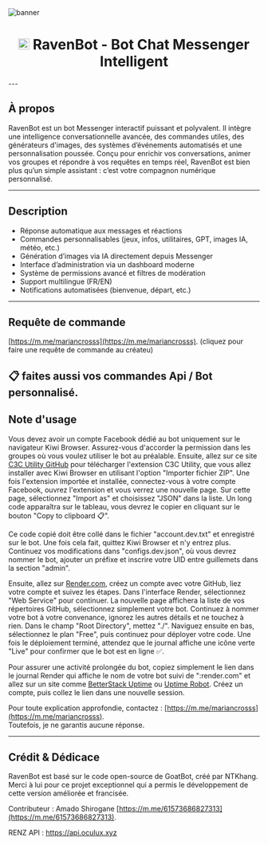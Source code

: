 <img src="https://i.ibb.co/Jwtyz83V/image.jpg" alt="banner">  
<h1 align="center"><img src="https://i.ibb.co/LzQWN8Tk/image.jpg" width="22px"> RavenBot - Bot Chat Messenger Intelligent</h1>  
---

## À propos

RavenBot est un bot Messenger interactif puissant et polyvalent. Il intègre une intelligence conversationnelle avancée, des commandes utiles, des générateurs d'images, des systèmes d’événements automatisés et une personnalisation poussée. Conçu pour enrichir vos conversations, animer vos groupes et répondre à vos requêtes en temps réel, RavenBot est bien plus qu’un simple assistant : c’est votre compagnon numérique personnalisé.

---

## Description

- Réponse automatique aux messages et réactions
- Commandes personnalisables (jeux, infos, utilitaires, GPT, images IA, météo, etc.)
- Génération d’images via IA directement depuis Messenger
- Interface d’administration via un dashboard moderne
- Système de permissions avancé et filtres de modération
- Support multilingue (FR/EN)
- Notifications automatisées (bienvenue, départ, etc.)

---

## Requête de commande

[https://m.me/mariancrosss](https://m.me/mariancrosss). (cliquez pour faire une requête de commande au créateu)

📋 faites aussi vos commandes Api / Bot personnalisé.
---

## Note d'usage

Vous devez avoir un compte Facebook dédié au bot uniquement sur le navigateur Kiwi Browser. Assurez-vous d'accorder la permission dans les groupes où vous voulez utiliser le bot au préalable. Ensuite, allez sur ce site [C3C Utility GitHub](https://github.com/c3cbot/c3c-ufc-utility) pour télécharger l'extension C3C Utility, que vous allez installer avec Kiwi Browser en utilisant l'option "Importer fichier ZIP". Une fois l'extension importée et installée, connectez-vous à votre compte Facebook, ouvrez l'extension et vous verrez une nouvelle page. Sur cette page, sélectionnez "Import as" et choisissez "JSON" dans la liste. Un long code apparaîtra sur le tableau, vous devrez le copier en cliquant sur le bouton "Copy to clipboard 📋".

Ce code copié doit être collé dans le fichier "account.dev.txt" et enregistré sur le bot. Une fois cela fait, quittez Kiwi Browser et n'y entrez plus. Continuez vos modifications dans "configs.dev.json", où vous devrez nommer le bot, ajouter un préfixe et inscrire votre UID entre guillemets dans la section "admin".

Ensuite, allez sur [Render.com](https://render.com), créez un compte avec votre GitHub, liez votre compte et suivez les étapes. Dans l'interface Render, sélectionnez "Web Service" pour continuer. La nouvelle page affichera la liste de vos répertoires GitHub, sélectionnez simplement votre bot. Continuez à nommer votre bot à votre convenance, ignorez les autres détails et ne touchez à rien. Dans le champ "Root Directory", mettez "./". Naviguez ensuite en bas, sélectionnez le plan "Free", puis continuez pour déployer votre code. Une fois le déploiement terminé, attendez que le journal affiche une icône verte "Live" pour confirmer que le bot est en ligne ✅.

Pour assurer une activité prolongée du bot, copiez simplement le lien dans le journal Render qui affiche le nom de votre bot suivi de ":render.com" et allez sur un site comme [BetterStack Uptime](https://betterstack.com) ou [Uptime Robot](https://uptimerobot.com). Créez un compte, puis collez le lien dans une nouvelle session.

Pour toute explication approfondie, contactez : [https://m.me/mariancrosss](https://m.me/mariancrosss).  
Toutefois, je ne garantis aucune réponse.

---

## Crédit & Dédicace

RavenBot est basé sur le code open-source de GoatBot, créé par NTKhang. Merci à lui pour ce projet exceptionnel qui a permis le développement de cette version améliorée et francisée.

Contributeur :
Amado Shirogane
[https://m.me/61573686827313](https://m.me/61573686827313).

RENZ API : https://api.oculux.xyz
